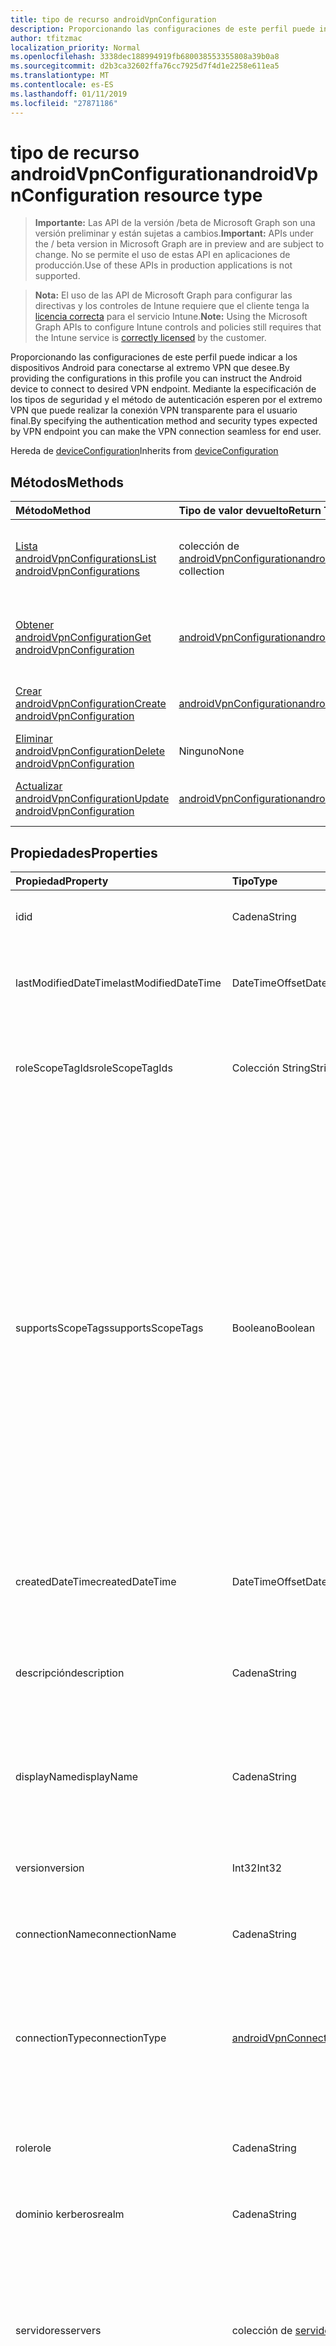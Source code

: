 ```yaml
---
title: tipo de recurso androidVpnConfiguration
description: Proporcionando las configuraciones de este perfil puede indicar a los dispositivos Android para conectarse al extremo VPN que desee. Mediante la especificación de los tipos de seguridad y el método de autenticación esperen por el extremo VPN que puede realizar la conexión VPN transparente para el usuario final.
author: tfitzmac
localization_priority: Normal
ms.openlocfilehash: 3338dec188994919fb680038553355808a39b0a8
ms.sourcegitcommit: d2b3ca32602ffa76cc7925d7f4d1e2258e611ea5
ms.translationtype: MT
ms.contentlocale: es-ES
ms.lasthandoff: 01/11/2019
ms.locfileid: "27871186"
---
```

# <a name="androidvpnconfiguration-resource-type"></a><span data-ttu-id="fae8c-104">tipo de recurso androidVpnConfiguration</span><span class="sxs-lookup"><span data-stu-id="fae8c-104">androidVpnConfiguration resource type</span></span>

> <span data-ttu-id="fae8c-105">**Importante:** Las API de la versión /beta de Microsoft Graph son una versión preliminar y están sujetas a cambios.</span><span class="sxs-lookup"><span data-stu-id="fae8c-105">**Important:** APIs under the / beta version in Microsoft Graph are in preview and are subject to change.</span></span> <span data-ttu-id="fae8c-106">No se permite el uso de estas API en aplicaciones de producción.</span><span class="sxs-lookup"><span data-stu-id="fae8c-106">Use of these APIs in production applications is not supported.</span></span>

> <span data-ttu-id="fae8c-107">**Nota:** El uso de las API de Microsoft Graph para configurar las directivas y los controles de Intune requiere que el cliente tenga la [licencia correcta](https://go.microsoft.com/fwlink/?linkid=839381) para el servicio Intune.</span><span class="sxs-lookup"><span data-stu-id="fae8c-107">**Note:** Using the Microsoft Graph APIs to configure Intune controls and policies still requires that the Intune service is [correctly licensed](https://go.microsoft.com/fwlink/?linkid=839381) by the customer.</span></span>

<span data-ttu-id="fae8c-108">Proporcionando las configuraciones de este perfil puede indicar a los dispositivos Android para conectarse al extremo VPN que desee.</span><span class="sxs-lookup"><span data-stu-id="fae8c-108">By providing the configurations in this profile you can instruct the Android device to connect to desired VPN endpoint.</span></span> <span data-ttu-id="fae8c-109">Mediante la especificación de los tipos de seguridad y el método de autenticación esperen por el extremo VPN que puede realizar la conexión VPN transparente para el usuario final.</span><span class="sxs-lookup"><span data-stu-id="fae8c-109">By specifying the authentication method and security types expected by VPN endpoint you can make the VPN connection seamless for end user.</span></span>

<span data-ttu-id="fae8c-110">Hereda de [deviceConfiguration](../resources/intune-deviceconfig-deviceconfiguration.md)</span><span class="sxs-lookup"><span data-stu-id="fae8c-110">Inherits from [deviceConfiguration](../resources/intune-deviceconfig-deviceconfiguration.md)</span></span>

## <a name="methods"></a><span data-ttu-id="fae8c-111">Métodos</span><span class="sxs-lookup"><span data-stu-id="fae8c-111">Methods</span></span>
|<span data-ttu-id="fae8c-112">Método</span><span class="sxs-lookup"><span data-stu-id="fae8c-112">Method</span></span>|<span data-ttu-id="fae8c-113">Tipo de valor devuelto</span><span class="sxs-lookup"><span data-stu-id="fae8c-113">Return Type</span></span>|<span data-ttu-id="fae8c-114">Descripción</span><span class="sxs-lookup"><span data-stu-id="fae8c-114">Description</span></span>|
|:---|:---|:---|
|[<span data-ttu-id="fae8c-115">Lista androidVpnConfigurations</span><span class="sxs-lookup"><span data-stu-id="fae8c-115">List androidVpnConfigurations</span></span>](../api/intune-deviceconfig-androidvpnconfiguration-list.md)|<span data-ttu-id="fae8c-116">colección de [androidVpnConfiguration](../resources/intune-deviceconfig-androidvpnconfiguration.md)</span><span class="sxs-lookup"><span data-stu-id="fae8c-116">[androidVpnConfiguration](../resources/intune-deviceconfig-androidvpnconfiguration.md) collection</span></span>|<span data-ttu-id="fae8c-117">Propiedades de la lista y relaciones de los objetos [androidVpnConfiguration](../resources/intune-deviceconfig-androidvpnconfiguration.md) .</span><span class="sxs-lookup"><span data-stu-id="fae8c-117">List properties and relationships of the [androidVpnConfiguration](../resources/intune-deviceconfig-androidvpnconfiguration.md) objects.</span></span>|
|[<span data-ttu-id="fae8c-118">Obtener androidVpnConfiguration</span><span class="sxs-lookup"><span data-stu-id="fae8c-118">Get androidVpnConfiguration</span></span>](../api/intune-deviceconfig-androidvpnconfiguration-get.md)|[<span data-ttu-id="fae8c-119">androidVpnConfiguration</span><span class="sxs-lookup"><span data-stu-id="fae8c-119">androidVpnConfiguration</span></span>](../resources/intune-deviceconfig-androidvpnconfiguration.md)|<span data-ttu-id="fae8c-120">Leer las propiedades y las relaciones del objeto [androidVpnConfiguration](../resources/intune-deviceconfig-androidvpnconfiguration.md) .</span><span class="sxs-lookup"><span data-stu-id="fae8c-120">Read properties and relationships of the [androidVpnConfiguration](../resources/intune-deviceconfig-androidvpnconfiguration.md) object.</span></span>|
|[<span data-ttu-id="fae8c-121">Crear androidVpnConfiguration</span><span class="sxs-lookup"><span data-stu-id="fae8c-121">Create androidVpnConfiguration</span></span>](../api/intune-deviceconfig-androidvpnconfiguration-create.md)|[<span data-ttu-id="fae8c-122">androidVpnConfiguration</span><span class="sxs-lookup"><span data-stu-id="fae8c-122">androidVpnConfiguration</span></span>](../resources/intune-deviceconfig-androidvpnconfiguration.md)|<span data-ttu-id="fae8c-123">Crear un nuevo objeto [androidVpnConfiguration](../resources/intune-deviceconfig-androidvpnconfiguration.md) .</span><span class="sxs-lookup"><span data-stu-id="fae8c-123">Create a new [androidVpnConfiguration](../resources/intune-deviceconfig-androidvpnconfiguration.md) object.</span></span>|
|[<span data-ttu-id="fae8c-124">Eliminar androidVpnConfiguration</span><span class="sxs-lookup"><span data-stu-id="fae8c-124">Delete androidVpnConfiguration</span></span>](../api/intune-deviceconfig-androidvpnconfiguration-delete.md)|<span data-ttu-id="fae8c-125">Ninguno</span><span class="sxs-lookup"><span data-stu-id="fae8c-125">None</span></span>|<span data-ttu-id="fae8c-126">Elimina un [androidVpnConfiguration](../resources/intune-deviceconfig-androidvpnconfiguration.md).</span><span class="sxs-lookup"><span data-stu-id="fae8c-126">Deletes a [androidVpnConfiguration](../resources/intune-deviceconfig-androidvpnconfiguration.md).</span></span>|
|[<span data-ttu-id="fae8c-127">Actualizar androidVpnConfiguration</span><span class="sxs-lookup"><span data-stu-id="fae8c-127">Update androidVpnConfiguration</span></span>](../api/intune-deviceconfig-androidvpnconfiguration-update.md)|[<span data-ttu-id="fae8c-128">androidVpnConfiguration</span><span class="sxs-lookup"><span data-stu-id="fae8c-128">androidVpnConfiguration</span></span>](../resources/intune-deviceconfig-androidvpnconfiguration.md)|<span data-ttu-id="fae8c-129">Actualizar las propiedades de un objeto [androidVpnConfiguration](../resources/intune-deviceconfig-androidvpnconfiguration.md) .</span><span class="sxs-lookup"><span data-stu-id="fae8c-129">Update the properties of a [androidVpnConfiguration](../resources/intune-deviceconfig-androidvpnconfiguration.md) object.</span></span>|

## <a name="properties"></a><span data-ttu-id="fae8c-130">Propiedades</span><span class="sxs-lookup"><span data-stu-id="fae8c-130">Properties</span></span>
|<span data-ttu-id="fae8c-131">Propiedad</span><span class="sxs-lookup"><span data-stu-id="fae8c-131">Property</span></span>|<span data-ttu-id="fae8c-132">Tipo</span><span class="sxs-lookup"><span data-stu-id="fae8c-132">Type</span></span>|<span data-ttu-id="fae8c-133">Descripción</span><span class="sxs-lookup"><span data-stu-id="fae8c-133">Description</span></span>|
|:---|:---|:---|
|<span data-ttu-id="fae8c-134">id</span><span class="sxs-lookup"><span data-stu-id="fae8c-134">id</span></span>|<span data-ttu-id="fae8c-135">Cadena</span><span class="sxs-lookup"><span data-stu-id="fae8c-135">String</span></span>|<span data-ttu-id="fae8c-136">Clave de la entidad.</span><span class="sxs-lookup"><span data-stu-id="fae8c-136">Key of the entity.</span></span> <span data-ttu-id="fae8c-137">Heredado de [deviceConfiguration](../resources/intune-deviceconfig-deviceconfiguration.md)</span><span class="sxs-lookup"><span data-stu-id="fae8c-137">Inherited from [deviceConfiguration](../resources/intune-deviceconfig-deviceconfiguration.md)</span></span>|
|<span data-ttu-id="fae8c-138">lastModifiedDateTime</span><span class="sxs-lookup"><span data-stu-id="fae8c-138">lastModifiedDateTime</span></span>|<span data-ttu-id="fae8c-139">DateTimeOffset</span><span class="sxs-lookup"><span data-stu-id="fae8c-139">DateTimeOffset</span></span>|<span data-ttu-id="fae8c-140">Fecha y hora en la que se modificó el objeto por última vez.</span><span class="sxs-lookup"><span data-stu-id="fae8c-140">DateTime the object was last modified.</span></span> <span data-ttu-id="fae8c-141">Heredado de [deviceConfiguration](../resources/intune-deviceconfig-deviceconfiguration.md)</span><span class="sxs-lookup"><span data-stu-id="fae8c-141">Inherited from [deviceConfiguration](../resources/intune-deviceconfig-deviceconfiguration.md)</span></span>|
|<span data-ttu-id="fae8c-142">roleScopeTagIds</span><span class="sxs-lookup"><span data-stu-id="fae8c-142">roleScopeTagIds</span></span>|<span data-ttu-id="fae8c-143">Colección String</span><span class="sxs-lookup"><span data-stu-id="fae8c-143">String collection</span></span>|<span data-ttu-id="fae8c-144">Lista de etiquetas de ámbito para esta instancia de entidad.</span><span class="sxs-lookup"><span data-stu-id="fae8c-144">List of Scope Tags for this Entity instance.</span></span> <span data-ttu-id="fae8c-145">Heredado de [deviceConfiguration](../resources/intune-deviceconfig-deviceconfiguration.md)</span><span class="sxs-lookup"><span data-stu-id="fae8c-145">Inherited from [deviceConfiguration](../resources/intune-deviceconfig-deviceconfiguration.md)</span></span>|
|<span data-ttu-id="fae8c-146">supportsScopeTags</span><span class="sxs-lookup"><span data-stu-id="fae8c-146">supportsScopeTags</span></span>|<span data-ttu-id="fae8c-147">Booleano</span><span class="sxs-lookup"><span data-stu-id="fae8c-147">Boolean</span></span>|<span data-ttu-id="fae8c-148">Indica si la configuración del dispositivo subyacente admite la asignación de etiquetas de ámbito.</span><span class="sxs-lookup"><span data-stu-id="fae8c-148">Indicates whether or not the underlying Device Configuration supports the assignment of scope tags.</span></span> <span data-ttu-id="fae8c-149">No se permite la asignación a la propiedad ScopeTags cuando este valor es false y entidades no estará visibles para los usuarios con ámbito.</span><span class="sxs-lookup"><span data-stu-id="fae8c-149">Assigning to the ScopeTags property is not allowed when this value is false and entities will not be visible to scoped users.</span></span> <span data-ttu-id="fae8c-150">Esto se produce para las directivas de heredado creadas en Silverlight y se puede resolver por eliminar y volver a crear la directiva en el Portal de Azure.</span><span class="sxs-lookup"><span data-stu-id="fae8c-150">This occurs for Legacy policies created in Silverlight and can be resolved by deleting and recreating the policy in the Azure Portal.</span></span> <span data-ttu-id="fae8c-151">Esta propiedad es de sólo lectura.</span><span class="sxs-lookup"><span data-stu-id="fae8c-151">This property is read-only.</span></span> <span data-ttu-id="fae8c-152">Heredado de [deviceConfiguration](../resources/intune-deviceconfig-deviceconfiguration.md)</span><span class="sxs-lookup"><span data-stu-id="fae8c-152">Inherited from [deviceConfiguration](../resources/intune-deviceconfig-deviceconfiguration.md)</span></span>|
|<span data-ttu-id="fae8c-153">createdDateTime</span><span class="sxs-lookup"><span data-stu-id="fae8c-153">createdDateTime</span></span>|<span data-ttu-id="fae8c-154">DateTimeOffset</span><span class="sxs-lookup"><span data-stu-id="fae8c-154">DateTimeOffset</span></span>|<span data-ttu-id="fae8c-155">Fecha y hora en la que se creó el objeto.</span><span class="sxs-lookup"><span data-stu-id="fae8c-155">DateTime the object was created.</span></span> <span data-ttu-id="fae8c-156">Heredado de [deviceConfiguration](../resources/intune-deviceconfig-deviceconfiguration.md)</span><span class="sxs-lookup"><span data-stu-id="fae8c-156">Inherited from [deviceConfiguration](../resources/intune-deviceconfig-deviceconfiguration.md)</span></span>|
|<span data-ttu-id="fae8c-157">descripción</span><span class="sxs-lookup"><span data-stu-id="fae8c-157">description</span></span>|<span data-ttu-id="fae8c-158">Cadena</span><span class="sxs-lookup"><span data-stu-id="fae8c-158">String</span></span>|<span data-ttu-id="fae8c-159">Descripción proporcionada por el administrador de la configuración del dispositivo.</span><span class="sxs-lookup"><span data-stu-id="fae8c-159">Admin provided description of the Device Configuration.</span></span> <span data-ttu-id="fae8c-160">Heredado de [deviceConfiguration](../resources/intune-deviceconfig-deviceconfiguration.md)</span><span class="sxs-lookup"><span data-stu-id="fae8c-160">Inherited from [deviceConfiguration](../resources/intune-deviceconfig-deviceconfiguration.md)</span></span>|
|<span data-ttu-id="fae8c-161">displayName</span><span class="sxs-lookup"><span data-stu-id="fae8c-161">displayName</span></span>|<span data-ttu-id="fae8c-162">Cadena</span><span class="sxs-lookup"><span data-stu-id="fae8c-162">String</span></span>|<span data-ttu-id="fae8c-163">Nombre proporcionado por el administrador de la configuración del dispositivo.</span><span class="sxs-lookup"><span data-stu-id="fae8c-163">Admin provided name of the device configuration.</span></span> <span data-ttu-id="fae8c-164">Heredado de [deviceConfiguration](../resources/intune-deviceconfig-deviceconfiguration.md)</span><span class="sxs-lookup"><span data-stu-id="fae8c-164">Inherited from [deviceConfiguration](../resources/intune-deviceconfig-deviceconfiguration.md)</span></span>|
|<span data-ttu-id="fae8c-165">version</span><span class="sxs-lookup"><span data-stu-id="fae8c-165">version</span></span>|<span data-ttu-id="fae8c-166">Int32</span><span class="sxs-lookup"><span data-stu-id="fae8c-166">Int32</span></span>|<span data-ttu-id="fae8c-167">Versión de la configuración del dispositivo.</span><span class="sxs-lookup"><span data-stu-id="fae8c-167">Version of the device configuration.</span></span> <span data-ttu-id="fae8c-168">Heredado de [deviceConfiguration](../resources/intune-deviceconfig-deviceconfiguration.md)</span><span class="sxs-lookup"><span data-stu-id="fae8c-168">Inherited from [deviceConfiguration](../resources/intune-deviceconfig-deviceconfiguration.md)</span></span>|
|<span data-ttu-id="fae8c-169">connectionName</span><span class="sxs-lookup"><span data-stu-id="fae8c-169">connectionName</span></span>|<span data-ttu-id="fae8c-170">Cadena</span><span class="sxs-lookup"><span data-stu-id="fae8c-170">String</span></span>|<span data-ttu-id="fae8c-171">Nombre de la conexión que se muestra al usuario.</span><span class="sxs-lookup"><span data-stu-id="fae8c-171">Connection name displayed to the user.</span></span>|
|<span data-ttu-id="fae8c-172">connectionType</span><span class="sxs-lookup"><span data-stu-id="fae8c-172">connectionType</span></span>|[<span data-ttu-id="fae8c-173">androidVpnConnectionType</span><span class="sxs-lookup"><span data-stu-id="fae8c-173">androidVpnConnectionType</span></span>](../resources/intune-deviceconfig-androidvpnconnectiontype.md)|<span data-ttu-id="fae8c-174">Tipo de conexión.</span><span class="sxs-lookup"><span data-stu-id="fae8c-174">Connection type.</span></span> <span data-ttu-id="fae8c-175">Los valores posibles son: `ciscoAnyConnect`, `pulseSecure`, `f5EdgeClient`, `dellSonicWallMobileConnect`, `checkPointCapsuleVpn`, `citrix`.</span><span class="sxs-lookup"><span data-stu-id="fae8c-175">Possible values are: `ciscoAnyConnect`, `pulseSecure`, `f5EdgeClient`, `dellSonicWallMobileConnect`, `checkPointCapsuleVpn`, `citrix`.</span></span>|
|<span data-ttu-id="fae8c-176">role</span><span class="sxs-lookup"><span data-stu-id="fae8c-176">role</span></span>|<span data-ttu-id="fae8c-177">Cadena</span><span class="sxs-lookup"><span data-stu-id="fae8c-177">String</span></span>|<span data-ttu-id="fae8c-178">Función de tipo de conexión se establece en impulsos seguro.</span><span class="sxs-lookup"><span data-stu-id="fae8c-178">Role when connection type is set to Pulse Secure.</span></span>|
|<span data-ttu-id="fae8c-179">dominio kerberos</span><span class="sxs-lookup"><span data-stu-id="fae8c-179">realm</span></span>|<span data-ttu-id="fae8c-180">Cadena</span><span class="sxs-lookup"><span data-stu-id="fae8c-180">String</span></span>|<span data-ttu-id="fae8c-181">Dominio Kerberos cuando se establece el tipo de conexión a impulsos seguro.</span><span class="sxs-lookup"><span data-stu-id="fae8c-181">Realm when connection type is set to Pulse Secure.</span></span>|
|<span data-ttu-id="fae8c-182">servidores</span><span class="sxs-lookup"><span data-stu-id="fae8c-182">servers</span></span>|<span data-ttu-id="fae8c-183">colección de [servidor de VPN](../resources/intune-deviceconfig-vpnserver.md)</span><span class="sxs-lookup"><span data-stu-id="fae8c-183">[vpnServer](../resources/intune-deviceconfig-vpnserver.md) collection</span></span>|<span data-ttu-id="fae8c-184">Lista de servidores VPN en la red.</span><span class="sxs-lookup"><span data-stu-id="fae8c-184">List of VPN Servers on the network.</span></span> <span data-ttu-id="fae8c-185">Asegúrese de que los usuarios finales pueden tener acceso a estas ubicaciones de red.</span><span class="sxs-lookup"><span data-stu-id="fae8c-185">Make sure end users can access these network locations.</span></span> <span data-ttu-id="fae8c-186">Esta colección puede contener un máximo de 500 elementos.</span><span class="sxs-lookup"><span data-stu-id="fae8c-186">This collection can contain a maximum of 500 elements.</span></span>|
|<span data-ttu-id="fae8c-187">huella digital</span><span class="sxs-lookup"><span data-stu-id="fae8c-187">fingerprint</span></span>|<span data-ttu-id="fae8c-188">Cadena</span><span class="sxs-lookup"><span data-stu-id="fae8c-188">String</span></span>|<span data-ttu-id="fae8c-189">Huella es una cadena que se usará para comprobar el servidor VPN puede ser de confianza, que sólo es aplicable al tipo de conexión es VPN Check Point con cápsula.</span><span class="sxs-lookup"><span data-stu-id="fae8c-189">Fingerprint is a string that will be used to verify the VPN server can be trusted, which is only applicable when connection type is Check Point Capsule VPN.</span></span>|
|<span data-ttu-id="fae8c-190">customData</span><span class="sxs-lookup"><span data-stu-id="fae8c-190">customData</span></span>|<span data-ttu-id="fae8c-191">colección [keyValue](../resources/intune-deviceconfig-keyvalue.md)</span><span class="sxs-lookup"><span data-stu-id="fae8c-191">[keyValue](../resources/intune-deviceconfig-keyvalue.md) collection</span></span>|<span data-ttu-id="fae8c-192">Datos personalizados al tipo de conexión se establece en Citrix.</span><span class="sxs-lookup"><span data-stu-id="fae8c-192">Custom data when connection type is set to Citrix.</span></span> <span data-ttu-id="fae8c-193">Esta colección puede contener un máximo de 25 elementos.</span><span class="sxs-lookup"><span data-stu-id="fae8c-193">This collection can contain a maximum of 25 elements.</span></span>|
|<span data-ttu-id="fae8c-194">customKeyValueData</span><span class="sxs-lookup"><span data-stu-id="fae8c-194">customKeyValueData</span></span>|<span data-ttu-id="fae8c-195">Colección [keyValuePair](../resources/intune-shared-keyvaluepair.md)</span><span class="sxs-lookup"><span data-stu-id="fae8c-195">[keyValuePair](../resources/intune-shared-keyvaluepair.md) collection</span></span>|<span data-ttu-id="fae8c-196">Datos personalizados al tipo de conexión se establece en Citrix.</span><span class="sxs-lookup"><span data-stu-id="fae8c-196">Custom data when connection type is set to Citrix.</span></span> <span data-ttu-id="fae8c-197">Esta colección puede contener un máximo de 25 elementos.</span><span class="sxs-lookup"><span data-stu-id="fae8c-197">This collection can contain a maximum of 25 elements.</span></span>|
|<span data-ttu-id="fae8c-198">authenticationMethod</span><span class="sxs-lookup"><span data-stu-id="fae8c-198">authenticationMethod</span></span>|[<span data-ttu-id="fae8c-199">vpnAuthenticationMethod</span><span class="sxs-lookup"><span data-stu-id="fae8c-199">vpnAuthenticationMethod</span></span>](../resources/intune-deviceconfig-vpnauthenticationmethod.md)|<span data-ttu-id="fae8c-200">Método de autenticación.</span><span class="sxs-lookup"><span data-stu-id="fae8c-200">Authentication method.</span></span> <span data-ttu-id="fae8c-201">Los valores posibles son: `certificate` y `usernameAndPassword`.</span><span class="sxs-lookup"><span data-stu-id="fae8c-201">Possible values are: `certificate`, `usernameAndPassword`.</span></span>|

## <a name="relationships"></a><span data-ttu-id="fae8c-202">Relaciones</span><span class="sxs-lookup"><span data-stu-id="fae8c-202">Relationships</span></span>
|<span data-ttu-id="fae8c-203">Relación</span><span class="sxs-lookup"><span data-stu-id="fae8c-203">Relationship</span></span>|<span data-ttu-id="fae8c-204">Tipo</span><span class="sxs-lookup"><span data-stu-id="fae8c-204">Type</span></span>|<span data-ttu-id="fae8c-205">Description</span><span class="sxs-lookup"><span data-stu-id="fae8c-205">Description</span></span>|
|:---|:---|:---|
|<span data-ttu-id="fae8c-206">groupAssignments</span><span class="sxs-lookup"><span data-stu-id="fae8c-206">groupAssignments</span></span>|<span data-ttu-id="fae8c-207">colección de [deviceConfigurationGroupAssignment](../resources/intune-deviceconfig-deviceconfigurationgroupassignment.md)</span><span class="sxs-lookup"><span data-stu-id="fae8c-207">[deviceConfigurationGroupAssignment](../resources/intune-deviceconfig-deviceconfigurationgroupassignment.md) collection</span></span>|<span data-ttu-id="fae8c-208">La lista de asignaciones de grupo para el perfil de configuración del dispositivo.</span><span class="sxs-lookup"><span data-stu-id="fae8c-208">The list of group assignments for the device configuration profile.</span></span> <span data-ttu-id="fae8c-209">Heredado de [deviceConfiguration](../resources/intune-deviceconfig-deviceconfiguration.md)</span><span class="sxs-lookup"><span data-stu-id="fae8c-209">Inherited from [deviceConfiguration](../resources/intune-deviceconfig-deviceconfiguration.md)</span></span>|
|<span data-ttu-id="fae8c-210">asignaciones</span><span class="sxs-lookup"><span data-stu-id="fae8c-210">assignments</span></span>|<span data-ttu-id="fae8c-211">Colección [deviceConfigurationAssignment](../resources/intune-deviceconfig-deviceconfigurationassignment.md)</span><span class="sxs-lookup"><span data-stu-id="fae8c-211">[deviceConfigurationAssignment](../resources/intune-deviceconfig-deviceconfigurationassignment.md) collection</span></span>|<span data-ttu-id="fae8c-212">La lista de tareas para el perfil de configuración del dispositivo.</span><span class="sxs-lookup"><span data-stu-id="fae8c-212">The list of assignments for the device configuration profile.</span></span> <span data-ttu-id="fae8c-213">Heredado de [deviceConfiguration](../resources/intune-deviceconfig-deviceconfiguration.md)</span><span class="sxs-lookup"><span data-stu-id="fae8c-213">Inherited from [deviceConfiguration](../resources/intune-deviceconfig-deviceconfiguration.md)</span></span>|
|<span data-ttu-id="fae8c-214">deviceStatuses</span><span class="sxs-lookup"><span data-stu-id="fae8c-214">deviceStatuses</span></span>|<span data-ttu-id="fae8c-215">Colección [deviceConfigurationDeviceStatus](../resources/intune-deviceconfig-deviceconfigurationdevicestatus.md)</span><span class="sxs-lookup"><span data-stu-id="fae8c-215">[deviceConfigurationDeviceStatus](../resources/intune-deviceconfig-deviceconfigurationdevicestatus.md) collection</span></span>|<span data-ttu-id="fae8c-216">Estado de instalación de configuración del dispositivo por dispositivo.</span><span class="sxs-lookup"><span data-stu-id="fae8c-216">Device configuration installation status by device.</span></span> <span data-ttu-id="fae8c-217">Heredado de [deviceConfiguration](../resources/intune-deviceconfig-deviceconfiguration.md)</span><span class="sxs-lookup"><span data-stu-id="fae8c-217">Inherited from [deviceConfiguration](../resources/intune-deviceconfig-deviceconfiguration.md)</span></span>|
|<span data-ttu-id="fae8c-218">userStatuses</span><span class="sxs-lookup"><span data-stu-id="fae8c-218">userStatuses</span></span>|<span data-ttu-id="fae8c-219">Colección [deviceConfigurationUserStatus](../resources/intune-deviceconfig-deviceconfigurationuserstatus.md)</span><span class="sxs-lookup"><span data-stu-id="fae8c-219">[deviceConfigurationUserStatus](../resources/intune-deviceconfig-deviceconfigurationuserstatus.md) collection</span></span>|<span data-ttu-id="fae8c-220">Estado de instalación de configuración de dispositivo por usuario.</span><span class="sxs-lookup"><span data-stu-id="fae8c-220">Device configuration installation status by user.</span></span> <span data-ttu-id="fae8c-221">Heredado de [deviceConfiguration](../resources/intune-deviceconfig-deviceconfiguration.md)</span><span class="sxs-lookup"><span data-stu-id="fae8c-221">Inherited from [deviceConfiguration](../resources/intune-deviceconfig-deviceconfiguration.md)</span></span>|
|<span data-ttu-id="fae8c-222">deviceStatusOverview</span><span class="sxs-lookup"><span data-stu-id="fae8c-222">deviceStatusOverview</span></span>|[<span data-ttu-id="fae8c-223">deviceConfigurationDeviceOverview</span><span class="sxs-lookup"><span data-stu-id="fae8c-223">deviceConfigurationDeviceOverview</span></span>](../resources/intune-deviceconfig-deviceconfigurationdeviceoverview.md)|<span data-ttu-id="fae8c-224">Información general sobre el estado de dispositivos de la configuración de dispositivo. Heredado de [deviceConfiguration](../resources/intune-deviceconfig-deviceconfiguration.md)</span><span class="sxs-lookup"><span data-stu-id="fae8c-224">Device Configuration devices status overview Inherited from [deviceConfiguration](../resources/intune-deviceconfig-deviceconfiguration.md)</span></span>|
|<span data-ttu-id="fae8c-225">userStatusOverview</span><span class="sxs-lookup"><span data-stu-id="fae8c-225">userStatusOverview</span></span>|[<span data-ttu-id="fae8c-226">deviceConfigurationUserOverview</span><span class="sxs-lookup"><span data-stu-id="fae8c-226">deviceConfigurationUserOverview</span></span>](../resources/intune-deviceconfig-deviceconfigurationuseroverview.md)|<span data-ttu-id="fae8c-227">Información general sobre el estado de usuarios de la configuración de dispositivo. Heredado de [deviceConfiguration](../resources/intune-deviceconfig-deviceconfiguration.md)</span><span class="sxs-lookup"><span data-stu-id="fae8c-227">Device Configuration users status overview Inherited from [deviceConfiguration](../resources/intune-deviceconfig-deviceconfiguration.md)</span></span>|
|<span data-ttu-id="fae8c-228">deviceSettingStateSummaries</span><span class="sxs-lookup"><span data-stu-id="fae8c-228">deviceSettingStateSummaries</span></span>|<span data-ttu-id="fae8c-229">Colección [settingStateDeviceSummary](../resources/intune-deviceconfig-settingstatedevicesummary.md)</span><span class="sxs-lookup"><span data-stu-id="fae8c-229">[settingStateDeviceSummary](../resources/intune-deviceconfig-settingstatedevicesummary.md) collection</span></span>|<span data-ttu-id="fae8c-230">Resumen de dispositivo sobre el estado de configuración de la configuración de dispositivo. Heredado de [deviceConfiguration](../resources/intune-deviceconfig-deviceconfiguration.md)</span><span class="sxs-lookup"><span data-stu-id="fae8c-230">Device Configuration Setting State Device Summary Inherited from [deviceConfiguration](../resources/intune-deviceconfig-deviceconfiguration.md)</span></span>|
|<span data-ttu-id="fae8c-231">identityCertificate</span><span class="sxs-lookup"><span data-stu-id="fae8c-231">identityCertificate</span></span>|[<span data-ttu-id="fae8c-232">androidCertificateProfileBase</span><span class="sxs-lookup"><span data-stu-id="fae8c-232">androidCertificateProfileBase</span></span>](../resources/intune-deviceconfig-androidcertificateprofilebase.md)|<span data-ttu-id="fae8c-233">Certificado de identidad para la autenticación de cliente al método de autenticación es el certificado.</span><span class="sxs-lookup"><span data-stu-id="fae8c-233">Identity certificate for client authentication when authentication method is certificate.</span></span>|

## <a name="json-representation"></a><span data-ttu-id="fae8c-234">Representación JSON</span><span class="sxs-lookup"><span data-stu-id="fae8c-234">JSON Representation</span></span>
<span data-ttu-id="fae8c-235">Aquí tiene una representación JSON del recurso.</span><span class="sxs-lookup"><span data-stu-id="fae8c-235">Here is a JSON representation of the resource.</span></span>
<!-- {
  "blockType": "resource",
  "keyProperty": "id",
  "@odata.type": "microsoft.graph.androidVpnConfiguration"
}
-->
``` json
{
  "@odata.type": "#microsoft.graph.androidVpnConfiguration",
  "id": "String (identifier)",
  "lastModifiedDateTime": "String (timestamp)",
  "roleScopeTagIds": [
    "String"
  ],
  "supportsScopeTags": true,
  "createdDateTime": "String (timestamp)",
  "description": "String",
  "displayName": "String",
  "version": 1024,
  "connectionName": "String",
  "connectionType": "String",
  "role": "String",
  "realm": "String",
  "servers": [
    {
      "@odata.type": "microsoft.graph.vpnServer",
      "description": "String",
      "address": "String",
      "isDefaultServer": true
    }
  ],
  "fingerprint": "String",
  "customData": [
    {
      "@odata.type": "microsoft.graph.keyValue",
      "key": "String",
      "value": "String"
    }
  ],
  "customKeyValueData": [
    {
      "@odata.type": "microsoft.graph.keyValuePair",
      "name": "String",
      "value": "String"
    }
  ],
  "authenticationMethod": "String"
}
```





